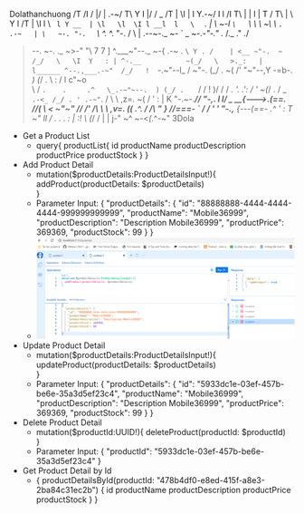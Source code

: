 Dolathanchuong
                                         /T /I
                              / |/ | .-~/
                          T\ Y  I  |/  /  _
         /T               | \I  |  I  Y.-~/
        I l   /I       T\ |  |  l  |  T  /
     T\ |  \ Y l  /T   | \I  l   \ `  l Y
 __  | \l   \l  \I l __l  l   \   `  _. |
 \ ~-l  `\   `\  \  \\ ~\  \   `. .-~   |
  \   ~-. "-.  `  \  ^._ ^. "-.  /  \   |
.--~-._  ~-  `  _  ~-_.-"-." ._ /._ ." ./
 >--.  ~-.   ._  ~>-"    "\\   7   7   ]
^.___~"--._    ~-{  .-~ .  `\ Y . /    |
 <__ ~"-.  ~       /_/   \   \I  Y   : |
   ^-.__           ~(_/   \   >._:   | l______
       ^--.,___.-~"  /_/   !  `-.~"--l_ /     ~"-.
              (_/ .  ~(   /'     "~"--,Y   -=b-. _)
               (_/ .  \  :           / l      c"~o \
                \ /    `.    .     .^   \_.-~"~--.  )
                 (_/ .   `  /     /       !       )/
                  / / _.   '.   .':      /        '
                  ~(_/ .   /    _  `  .-<_
                    /_/ . ' .-~" `.  / \  \          ,z=.
                    ~( /   '  :   | K   "-.~-.______//
                      "-,.    l   I/ \_    __{--->._(==.
                       //(     \  <    ~"~"     //
                      /' /\     \  \     ,v=.  ((
                    .^. / /\     "  }__ //===-  `
                   / / ' '  "-.,__ {---(==-
                 .^ '       :  T  ~"   ll
                / .  .  . : | :!        \\
               (_/  /   | | j-"          ~^
                 ~-<_(_.^-~"
3Dola
- Get a Product List 
    - query{
        productList{
            id
            productName
            productDescription
            productPrice
            productStock
        }
    }
- Add Product Detail
    - mutation($productDetails:ProductDetailsInput!){
        addProduct(productDetails: $productDetails)  
        }
    - Parameter Input:
        {
            "productDetails": 
            {
                "id": "88888888-4444-4444-4444-999999999999",
                "productName": "Mobile36999",
                "productDescription": "Description Mobile36999",
                "productPrice": 369369,
                "productStock": 99
                }
        }
    - ![Alt text](./Images/image.png)
- Update Product Detail
    - mutation($productDetails:ProductDetailsInput!){
        updateProduct(productDetails: $productDetails)  
        }
    - Parameter Input:
        {
        "productDetails": {
            "id": "5933dc1e-03ef-457b-be6e-35a3d5ef23c4",
            "productName": "Mobile36999",
            "productDescription": "Description Mobile36999",
            "productPrice": 369369,
            "productStock": 99
            }
        }
- Delete Product Detail
    - mutation($productId:UUID!){
            deleteProduct(productId: $productId)  
        }
    - Parameter Input:
        {
            "productId": "5933dc1e-03ef-457b-be6e-35a3d5ef23c4"
        }
- Get Product Detail by Id
    - {
        productDetailsById(productId: "478b4df0-e8ed-415f-a8e3-2ba84c31ec2b") 
        {
            id
            productName
            productDescription
            productPrice
            productStock
        }
    }
